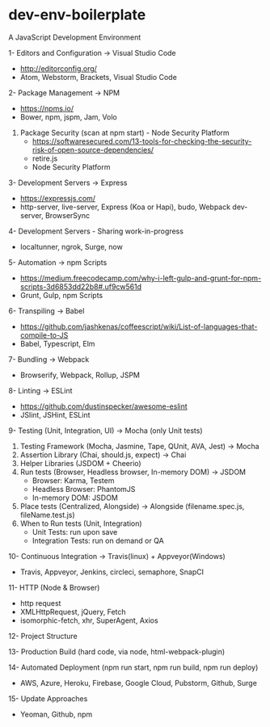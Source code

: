 # dev-env-boilerplate
A JavaScript Development Environment

1- Editors and Configuration -> Visual Studio Code 
  - http://editorconfig.org/
  - Atom, Webstorm, Brackets, Visual Studio Code
  
2- Package Management -> NPM
  - https://npms.io/
  - Bower, npm, jspm, Jam, Volo
  
  1. Package Security (scan at npm start) - Node Security Platform
     - https://softwaresecured.com/13-tools-for-checking-the-security-risk-of-open-source-dependencies/ 
     - retire.js
     - Node Security Platform
  
3- Development Servers -> Express
  - https://expressjs.com/
  - http-server, live-server, Express (Koa or Hapi), budo, Webpack dev-server, BrowserSync
  
4- Development Servers - Sharing work-in-progress
  - localtunner, ngrok, Surge, now
  
5- Automation -> npm Scripts
  - https://medium.freecodecamp.com/why-i-left-gulp-and-grunt-for-npm-scripts-3d6853dd22b8#.uf9cw561d
  - Grunt, Gulp, npm Scripts
  
6- Transpiling -> Babel
  - https://github.com/jashkenas/coffeescript/wiki/List-of-languages-that-compile-to-JS
  - Babel, Typescript, Elm
  
7- Bundling -> Webpack
  - Browserify, Webpack, Rollup, JSPM
  
8- Linting -> ESLint
  - https://github.com/dustinspecker/awesome-eslint
  - JSlint, JSHint, ESLint
  
9- Testing (Unit, Integration, UI) -> Mocha (only Unit tests)   
  1. Testing Framework (Mocha, Jasmine, Tape, QUnit, AVA, Jest) -> Mocha
  2. Assertion Library (Chai, should.js, expect) -> Chai
  3. Helper Libraries (JSDOM + Cheerio)
  4. Run tests (Browser, Headless browser, In-memory DOM) -> JSDOM
     - Browser: Karma, Testem
     - Headless Browser: PhantomJS
     - In-memory DOM: JSDOM
  5. Place tests (Centralized, Alongside) -> Alongside (filename.spec.js, fileName.test.js)
  6. When to Run tests (Unit, Integration)
     - Unit Tests: run upon save
     - Integration Tests: run on demand or QA

10- Continuous Integration -> Travis(linux) + Appveyor(Windows)
  - Travis, Appveyor, Jenkins, circleci, semaphore, SnapCI

11- HTTP (Node & Browser) 
  - http request
  - XMLHttpRequest, jQuery, Fetch
  - isomorphic-fetch, xhr, SuperAgent, Axios
  
12- Project Structure

13- Production Build (hard code, via node, html-webpack-plugin)

14- Automated Deployment (npm run start, npm run build, npm run deploy)
  - AWS, Azure, Heroku, Firebase, Google Cloud, Pubstorm, Github, Surge
 
15- Update Approaches
  - Yeoman, Github, npm
